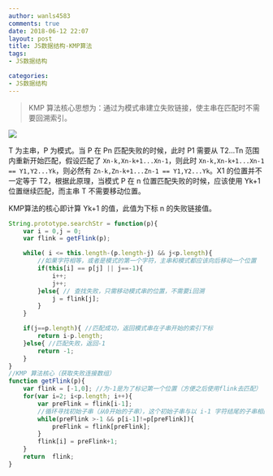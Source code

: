```yaml
---
author: wanls4583
comments: true
date: 2018-06-12 22:07
layout: post
title: JS数据结构-KMP算法
tags:
- JS数据结构

categories:
- JS数据结构
---
```


> KMP 算法核心思想为：通过为模式串建立失败链接，使主串在匹配时不需要回溯索引。

![](https://wanls4583.github.io/images/posts/JS数据结构/2018-06-12-JS数据结构-KMP算法-1.png)

T 为主串，P 为模式。当 P 在 Pn 匹配失败的时候，此时 P1 需要从 T2...Tn 范围内重新开始匹配，假设匹配了 `Xn-k,Xn-k+1...Xn-1`，则此时 `Xn-k,Xn-k+1...Xn-1 == Y1,Y2...Yk`，则必然有 `Zn-k,Zn-k+1...Zn-1 == Y1,Y2...Yk`。X1 的位置并不一定等于 T2，根据此原理，当模式 P 在 n 位置匹配失败的时候，应该使用 Yk+1 位置继续匹配，而主串 T 不需要移动位置。

KMP算法的核心即计算 Yk+1 的值，此值为下标 n 的失败链接值。

```javascript
String.prototype.searchStr = function(p){
    var i = 0,j = 0;
    var flink = getFlink(p);

    while( i <= this.length-(p.length-j) && j<p.length){
        //如果字符相等，或者是模式的第一个字符，主串和模式都应该向后移动一个位置
        if(this[i] == p[j] || j==-1){ 
            i++;
            j++;
        }else{ // 查找失败，只需移动模式串的位置，不需要i回溯
            j = flink[j];
        }
    }

    if(j==p.length){ //匹配成功，返回模式串在子串开始的索引下标
        return i-p.length;
    }else{ //匹配失败，返回-1
        return -1;
    }
}
//KMP 算法核心（获取失败连接数组）
function getFlink(p){
    var flink = [-1,0]; //为-1是为了标记第一个位置（方便之后使用flink去匹配）
    for(var i=2; i<p.length; i++){
        var preFlink = flink[i-1];
        //循环寻找初始子串（从0开始的子串），这个初始子串与以 i-1 字符结尾的子串相匹配
        while(preFlink >-1 && p[i-1]!=p[preFlink]){
            preFlink = flink[preFlink];
        }
        flink[i] = preFlink+1;
    }
    return  flink;
}
```